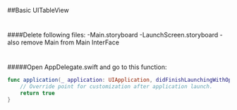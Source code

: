 ##Basic UITableView
#
#
####Delete following files:
-Main.storyboard
-LaunchScreen.storyboard
-also remove Main from Main InterFace

#
#
#####Open AppDelegate.swift and go to this function:

```swift
func application(_ application: UIApplication, didFinishLaunchingWithOptions launchOptions: [UIApplication.LaunchOptionsKey: Any]?) -> Bool {
	// Override point for customization after application launch.
	return true
}
```
